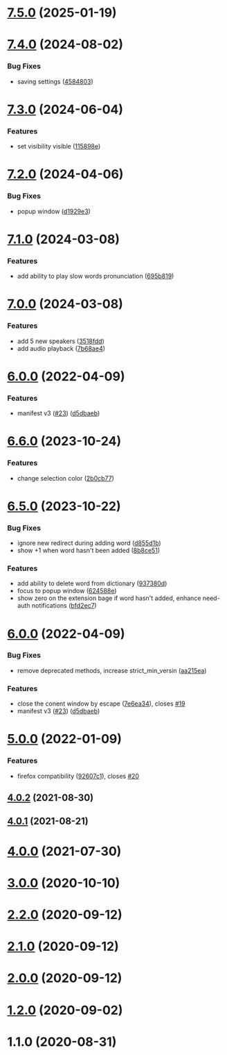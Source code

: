 # [7.5.0](https://github.com/rodewitsch/PuzzleEnglishDictionary/compare/v7.4.0...v7.5.0) (2025-01-19)



# [7.4.0](https://github.com/rodewitsch/PuzzleEnglishDictionary/compare/v7.3.0...v7.4.0) (2024-08-02)


### Bug Fixes

* saving settings ([4584803](https://github.com/rodewitsch/PuzzleEnglishDictionary/commit/4584803f1bf1ee6359f6e33b457bc18986751c61))



# [7.3.0](https://github.com/rodewitsch/PuzzleEnglishDictionary/compare/v7.2.0...v7.3.0) (2024-06-04)


### Features

* set visibility visible ([115898e](https://github.com/rodewitsch/PuzzleEnglishDictionary/commit/115898e3ca4c6c38f3eb0a324e9be475e47b719a))



# [7.2.0](https://github.com/rodewitsch/PuzzleEnglishDictionary/compare/v7.1.0...v7.2.0) (2024-04-06)


### Bug Fixes

* popup window ([d1929e3](https://github.com/rodewitsch/PuzzleEnglishDictionary/commit/d1929e3f79fdee29d532c45c0cbd4d2bb960b36d))



# [7.1.0](https://github.com/rodewitsch/PuzzleEnglishDictionary/compare/v7.0.0...v7.1.0) (2024-03-08)


### Features

* add ability to play slow words pronunciation ([695b819](https://github.com/rodewitsch/PuzzleEnglishDictionary/commit/695b8192a36ed788dc7a2500b674e0f670b83ce7))



# [7.0.0](https://github.com/rodewitsch/PuzzleEnglishDictionary/compare/v6.6.0...v7.0.0) (2024-03-08)


### Features

* add 5 new speakers ([3518fdd](https://github.com/rodewitsch/PuzzleEnglishDictionary/commit/3518fdd68e5d95c8515fac134fd1efda8e6d3803))
* add audio playback ([7b68ae4](https://github.com/rodewitsch/PuzzleEnglishDictionary/commit/7b68ae419ffba98aa6ef25ac84d16282c85b8055))



# [6.0.0](https://github.com/rodewitsch/PuzzleEnglishDictionary/compare/v5.2.0...v6.0.0) (2022-04-09)


### Features

* manifest v3 ([#23](https://github.com/rodewitsch/PuzzleEnglishDictionary/issues/23)) ([d5dbaeb](https://github.com/rodewitsch/PuzzleEnglishDictionary/commit/d5dbaeb02c16f2c595ba6bd9c906d66092d752cc))



# [6.6.0](https://github.com/rodewitsch/PuzzleEnglishDictionary/compare/v6.5.0...v6.6.0) (2023-10-24)


### Features

* change selection color ([2b0cb77](https://github.com/rodewitsch/PuzzleEnglishDictionary/commit/2b0cb772c1f8fc67ee63d19071d155010f408c22))



# [6.5.0](https://github.com/rodewitsch/PuzzleEnglishDictionary/compare/v6.0.0...v6.5.0) (2023-10-22)


### Bug Fixes

* ignore new redirect during adding word ([d855d1b](https://github.com/rodewitsch/PuzzleEnglishDictionary/commit/d855d1bd60b39c2a20a0b9854dbe145442c5efec))
* show +1 when word hasn't been added ([8b8ce51](https://github.com/rodewitsch/PuzzleEnglishDictionary/commit/8b8ce512622b1e575156efb1ab218169b6544457))


### Features

* add ability to delete word from dictionary ([937380d](https://github.com/rodewitsch/PuzzleEnglishDictionary/commit/937380d48e2b8e317c7d5cca612fcc5aac3c3572))
* focus to popup window ([624588e](https://github.com/rodewitsch/PuzzleEnglishDictionary/commit/624588eaa7ab4a7195e46d7f4c5720210928df45))
* show zero on the extension bage if word hasn't added, enhance need-auth notifications ([bfd2ec7](https://github.com/rodewitsch/PuzzleEnglishDictionary/commit/bfd2ec76d4a596194da3f772113330d9cec6d380))



# [6.0.0](https://github.com/rodewitsch/PuzzleEnglishDictionary/compare/v5.2.0...v6.0.0) (2022-04-09)


### Bug Fixes

* remove deprecated methods, increase strict_min_versin ([aa215ea](https://github.com/rodewitsch/PuzzleEnglishDictionary/commit/aa215ea400fa962dc9f58615f86d2a9e7ab885c1))


### Features

* close the conent window by escape ([7e6ea34](https://github.com/rodewitsch/PuzzleEnglishDictionary/commit/7e6ea342583c13783bcb627904e80948fa69ed67)), closes [#19](https://github.com/rodewitsch/PuzzleEnglishDictionary/issues/19)
* manifest v3 ([#23](https://github.com/rodewitsch/PuzzleEnglishDictionary/issues/23)) ([d5dbaeb](https://github.com/rodewitsch/PuzzleEnglishDictionary/commit/d5dbaeb02c16f2c595ba6bd9c906d66092d752cc))



# [5.0.0](https://github.com/rodewitsch/PuzzleEnglishDictionary/compare/v4.0.2...v5.0.0) (2022-01-09)


### Features

* firefox compatibility ([92607c1](https://github.com/rodewitsch/PuzzleEnglishDictionary/commit/92607c124acea1b393873ba62030c85b616e1e07)), closes [#20](https://github.com/rodewitsch/PuzzleEnglishDictionary/issues/20)



## [4.0.2](https://github.com/rodewitsch/PuzzleEnglishDictionary/compare/v4.0.1...v4.0.2) (2021-08-30)



## [4.0.1](https://github.com/rodewitsch/PuzzleEnglishDictionary/compare/v4.0.0...v4.0.1) (2021-08-21)



# [4.0.0](https://github.com/rodewitsch/PuzzleEnglishDictionary/compare/v3.0.0...v4.0.0) (2021-07-30)



# [3.0.0](https://github.com/rodewitsch/PuzzleEnglishDictionary/compare/v2.2.0...v3.0.0) (2020-10-10)



# [2.2.0](https://github.com/rodewitsch/PuzzleEnglishDictionary/compare/v2.1.0...v2.2.0) (2020-09-12)



# [2.1.0](https://github.com/rodewitsch/PuzzleEnglishDictionary/compare/v2.0.0...v2.1.0) (2020-09-12)



# [2.0.0](https://github.com/rodewitsch/PuzzleEnglishDictionary/compare/v1.2.0...v2.0.0) (2020-09-12)



# [1.2.0](https://github.com/rodewitsch/PuzzleEnglishDictionary/compare/v1.1.0...v1.2.0) (2020-09-02)



# 1.1.0 (2020-08-31)



